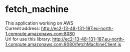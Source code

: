 # fetch_machine

This application working on AWS<br>
Current address: http://ec2-13-48-131-187.eu-north-1.compute.amazonaws.com:8080<br>
Url for use this library: http://ec2-13-48-131-187.eu-north-1.compute.amazonaws.com:8080/fetchMachineClient.js
